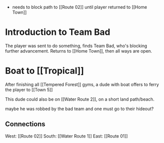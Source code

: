 
- needs to block path to [[Route 02]] until player returned to [[Home Town]]

# Introduction to Team Bad
The player was sent to do something, finds Team Bad, who's blocking further advancement. Returns to [[Home Town]], then all ways are open.

# Boat to [[Tropical]]
After finishing all [[Tempered Forest]] gyms, a dude with boat offers to ferry the player to [[Town 5]]

This dude could also be on [[Water Route 2]], on a short land path/beach.

maybe he was robbed by the bad team and one must go to their hideout?

Connections
---
West: [[Route 02]]
South: [[Water Route 1]]
East: [[Route 01]]
